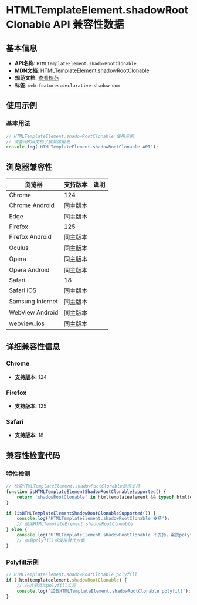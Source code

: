# HTMLTemplateElement.shadowRootClonable API 兼容性数据

## 基本信息

- **API名称**: `HTMLTemplateElement.shadowRootClonable`
- **MDN文档**: [HTMLTemplateElement.shadowRootClonable](https://developer.mozilla.org/docs/Web/API/HTMLTemplateElement/shadowRootClonable)
- **规范文档**: [查看规范](https://html.spec.whatwg.org/multipage/scripting.html#dom-template-shadowrootclonable)
- **标签**: `web-features:declarative-shadow-dom`

## 使用示例

### 基本用法

```javascript
// HTMLTemplateElement.shadowRootClonable 使用示例
// 请查阅MDN文档了解具体用法
console.log('HTMLTemplateElement.shadowRootClonable API');
```

## 浏览器兼容性

| 浏览器 | 支持版本 | 说明 |
|--------|----------|------|
| Chrome | 124 |  |
| Chrome Android | 同主版本 |  |
| Edge | 同主版本 |  |
| Firefox | 125 |  |
| Firefox Android | 同主版本 |  |
| Oculus | 同主版本 |  |
| Opera | 同主版本 |  |
| Opera Android | 同主版本 |  |
| Safari | 18 |  |
| Safari iOS | 同主版本 |  |
| Samsung Internet | 同主版本 |  |
| WebView Android | 同主版本 |  |
| webview_ios | 同主版本 |  |

## 详细兼容性信息

### Chrome

- **支持版本**: 124

### Firefox

- **支持版本**: 125

### Safari

- **支持版本**: 18

## 兼容性检查代码

### 特性检测

```javascript
// 检查HTMLTemplateElement.shadowRootClonable是否支持
function isHTMLTemplateElementShadowRootClonableSupported() {
    return 'shadowRootClonable' in htmltemplateelement && typeof htmltemplateelement.shadowRootClonable === 'function';
}

if (isHTMLTemplateElementShadowRootClonableSupported()) {
    console.log('HTMLTemplateElement.shadowRootClonable 支持');
    // 使用HTMLTemplateElement.shadowRootClonable
} else {
    console.log('HTMLTemplateElement.shadowRootClonable 不支持，需要polyfill');
    // 加载polyfill或使用替代方案
}
```

### Polyfill示例

```javascript
// HTMLTemplateElement.shadowRootClonable polyfill
if (!htmltemplateelement.shadowRootClonable) {
    // 在这里添加polyfill实现
    console.log('加载HTMLTemplateElement.shadowRootClonable polyfill');
}
```

